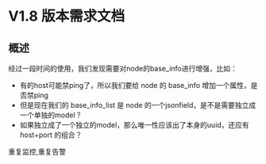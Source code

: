 # V1.8 版本需求文档

## 概述

经过一段时间的使用，我们发现需要对node的base_info进行增强，比如：
- 有的host可能禁ping了，所以我们要给 node 的 base_info 增加一个属性，是否禁ping
- 但是现在我们的 base_info_list 是 node 的一个jsonfield，是不是需要独立成一个单独的model？
- 如果独立成了一个独立的model，那么唯一性应该出了本身的uuid，还应有host+port 的组合？


重复监控,重复告警

